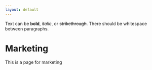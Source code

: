 ```yaml
---
layout: default
---
```


Text can be **bold**, _italic_, or ~~strikethrough~~.
There should be whitespace between paragraphs.

# Marketing

This is a page for marketing